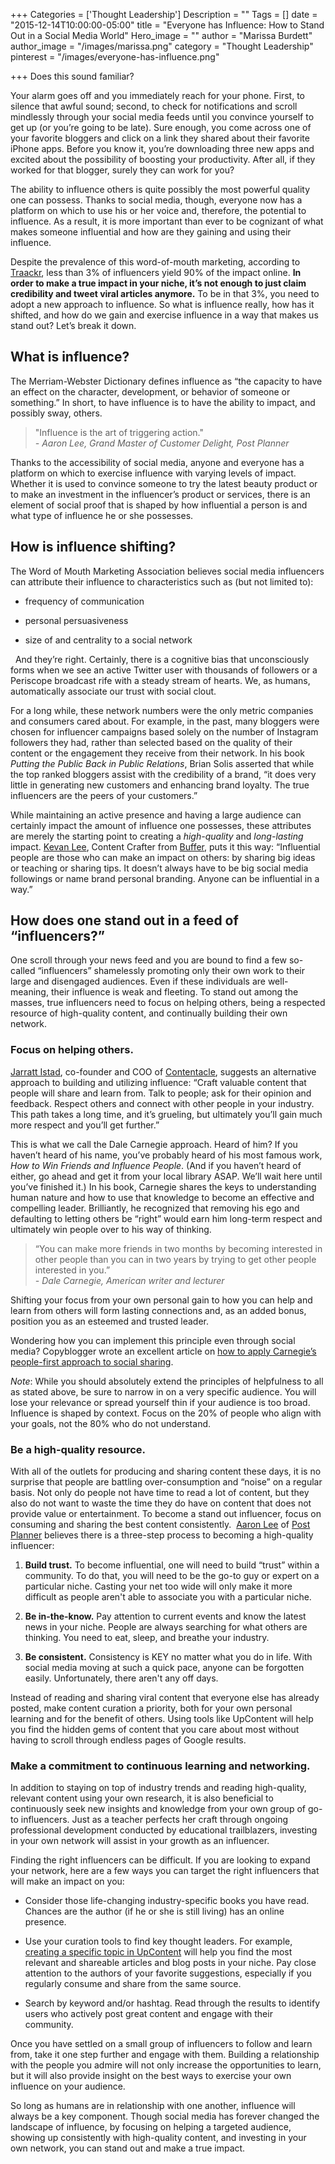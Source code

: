 +++
Categories = ['Thought Leadership']
Description = ""
Tags = []
date = "2015-12-14T10:00:00-05:00"
title = "Everyone has Influence: How to Stand Out in a Social Media World"
Hero_image = ""
author = "Marissa Burdett"
author_image = "/images/marissa.png"
category = "Thought Leadership"
pinterest = "/images/everyone-has-influence.png"

+++
Does this sound familiar?

Your alarm goes off and you immediately reach for your phone. First, to silence that awful sound; second, to check for notifications and scroll mindlessly through your social media feeds until you convince yourself to get up (or you’re going to be late). Sure enough, you come across one of your favorite bloggers and click on a link they shared about their favorite iPhone apps. Before you know it, you’re downloading three new apps and excited about the possibility of boosting your productivity. After all, if they worked for that blogger, surely they can work for you?

The ability to influence others is quite possibly the most powerful quality one can possess. Thanks to social media, though, everyone now has a platform on which to use his or her voice and, therefore, the potential to influence. As a result, it is more important than ever to be cognizant of what makes someone influential and how are they gaining and using their influence.

Despite the prevalence of this word-of-mouth marketing, according to [Traackr](http://traackr.com/blog/2012/05/we-are-all-part-of-the-influential-3/), less than 3% of influencers yield 90% of the impact online. **In order to make a true impact in your niche, it’s not enough to just claim credibility and tweet viral articles anymore.** To be in that 3%, you need to adopt a new approach to influence. So what is influence really, how has it shifted, and how do we gain and exercise influence in a way that makes us stand out? Let’s break it down.

## What is influence?

The Merriam-Webster Dictionary defines influence as “the capacity to have an effect on the character, development, or behavior of someone or something.” In short, to have influence is to have the ability to impact, and possibly sway, others.

> "Influence is the art of triggering action."<br>
> *- Aaron Lee, Grand Master of Customer Delight, Post Planner*

Thanks to the accessibility of social media, anyone and everyone has a platform on which to exercise influence with varying levels of impact. Whether it is used to convince someone to try the latest beauty product or to make an investment in the influencer’s product or services, there is an element of social proof that is shaped by how influential a person is and what type of influence he or she possesses.

## How is influence shifting?

The Word of Mouth Marketing Association believes social media influencers can attribute their influence to characteristics such as (but not limited to):

-	frequency of communication 

- personal persuasiveness 

- size of and centrality to a social network

 
And they’re right. Certainly, there is a cognitive bias that unconsciously forms when we see an active Twitter user with thousands of followers or a Periscope broadcast rife with a steady stream of hearts. We, as humans, automatically associate our trust with social clout.

For a long while, these network numbers were the only metric companies and consumers cared about. For example, in the past, many bloggers were chosen for influencer campaigns based solely on the number of Instagram followers they had, rather than selected based on the quality of their content or the engagement they receive from their network. In his book *Putting the Public Back in Public Relations*, Brian Solis asserted that while the top ranked bloggers assist with the credibility of a brand, “it does very little in generating new customers and enhancing brand loyalty. The true influencers are the peers of your customers.”

While maintaining an active presence and having a large audience can certainly impact the amount of influence one possesses, these attributes are merely the starting point to creating a *high-quality* and *long-lasting* impact. [Kevan Lee](https://twitter.com/kevanlee), Content Crafter from [Buffer](https://buffer.com/), puts it this way: “Influential people are those who can make an impact on others: by sharing big ideas or teaching or sharing tips. It doesn’t always have to be big social media followings or name brand personal branding. Anyone can be influential in a way.”

## How does one stand out in a feed of “influencers?”

One scroll through your news feed and you are bound to find a few so-called “influencers” shamelessly promoting only their own work to their large and disengaged audiences. Even if these individuals are well-meaning, their influence is weak and fleeting. To stand out among the masses, true influencers need to focus on helping others, being a respected resource of high-quality content, and continually building their own network.

### Focus on helping others.

[Jarratt Istad](http://twitter.com/jarrattisted), co-founder and COO of [Contentacle](http://www.contentacle.com), suggests an alternative approach to building and utilizing influence: “Craft valuable content that people will share and learn from. Talk to people; ask for their opinion and feedback. Respect others and connect with other people in your industry. This path takes a long time, and it’s grueling, but ultimately you’ll gain much more respect and you’ll get further.”

This is what we call the Dale Carnegie approach. Heard of him? If you haven’t heard of his name, you’ve probably heard of his most famous work, *How to Win Friends and Influence People*. (And if you haven’t heard of either, go ahead and get it from your local library ASAP. We’ll wait here until you’ve finished it.) In his book, Carnegie shares the keys to understanding human nature and how to use that knowledge to become an effective and compelling leader. Brilliantly, he recognized that removing his ego and defaulting to letting others be “right” would earn him long-term respect and ultimately win people over to his way of thinking.

> “You can make more friends in two months by becoming interested in other people than you can in two years by trying to get other people interested in you.” <br>
> *- Dale Carnegie, American writer and lecturer*

Shifting your focus from your own personal gain to how you can help and learn from others will form lasting connections and, as an added bonus, position you as an esteemed and trusted leader.

Wondering how you can implement this principle even through social media? Copyblogger wrote an excellent article on [how to apply Carnegie’s people-first approach to social sharing](http://www.copyblogger.com/win-friends-online).

*Note*: While you should absolutely extend the principles of helpfulness to all as stated above, be sure to narrow in on a very specific audience. You will lose your relevance or spread yourself thin if your audience is too broad. Influence is shaped by context. Focus on the 20% of people who align with your goals, not the 80% who do not understand.

### Be a high-quality resource.

With all of the outlets for producing and sharing content these days, it is no surprise that people are battling over-consumption and “noise” on a regular basis. Not only do people not have time to read a lot of content, but they also do not want to waste the time they do have on content that does not provide value or entertainment. To become a stand out influencer, focus on consuming and sharing the best content consistently.
 [Aaron Lee](http://twitter.com/askaaronlee) of [Post Planner](http://www.postplanner.com) believes there is a three-step process to becoming a high-quality influencer:

1. **Build trust.**
To become influential, one will need to build “trust” within a community. To do that, you will need to be the go-to guy or expert on a particular niche. Casting your net too wide will only make it more difficult as people aren't able to associate you with a particular niche.

2. **Be in-the-know.**
Pay attention to current events and know the latest news in your niche. People are always searching for what others are thinking. You need to eat, sleep, and breathe your industry.

3. **Be consistent.**
Consistency is KEY no matter what you do in life. With social media moving at such a quick pace, anyone can be forgotten easily. Unfortunately, there aren't any off days.

Instead of reading and sharing viral content that everyone else has already posted, make content curation a priority, both for your own personal learning and for the benefit of others. Using tools like UpContent will help you find the hidden gems of content that you care about most without having to scroll through endless pages of Google results.

### Make a commitment to continuous learning and networking.

In addition to staying on top of industry trends and reading high-quality, relevant content using your own research, it is also beneficial to continuously seek new insights and knowledge from your own group of go-to influencers. Just as a teacher perfects her craft through ongoing professional development conducted by educational trailblazers, investing in your own network will assist in your growth as an influencer.

Finding the right influencers can be difficult. If you are looking to expand your network, here are a few ways you can target the right influencers that will make an impact on you:

- Consider those life-changing industry-specific books you have read. Chances are the author (if he or she is still living) has an online presence. 

- Use your curation tools to find key thought leaders. For example, [creating a specific topic in UpContent](https://upcontent.com/post/how-to-create-an-effective-upcontent-topic/) will help you find the most relevant and shareable articles and blog posts in your niche. Pay close attention to the authors of your favorite suggestions, especially if you regularly consume and share from the same source. 

- Search by keyword and/or hashtag. Read through the results to identify users who actively post great content and engage with their community. 

Once you have settled on a small group of influencers to follow and learn from, take it one step further and engage with them. Building a relationship with the people you admire will not only increase the opportunities to learn, but it will also provide insight on the best ways to exercise your own influence on your audience.

So long as humans are in relationship with one another, influence will always be a key component. Though social media has forever changed the landscape of influence, by focusing on helping a targeted audience, showing up consistently with high-quality content, and investing in your own network, you can stand out and make a true impact.
